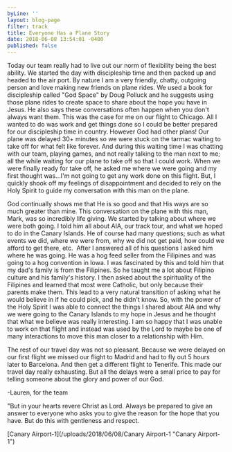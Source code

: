 ```yaml
---
byLine: ''
layout: blog-page
filter: track
title: Everyone Has a Plane Story
date: 2018-06-08 13:54:01 -0400
published: false
---
```

Today our team really had to live out our norm of flexibility being the best ability. We started the day with discipleship time and then packed up and headed to the air port. By nature I am a very friendly, chatty, outgoing person and love making new friends on plane rides. We used a book for discipleship called "God Space" by Doug Polluck and he suggests using those plane rides to create space to share about the hope you have in Jesus. He also says these conversations often happen when you don't always want them. This was the case for me on our flight to Chicago. All I wanted to do was work and get things done so I could be better prepared for our discipleship time in country. However God had other plans! Our plane was delayed 30+ minutes so we were stuck on the tarmac waiting to take off for what felt like forever. And during this waiting time I was chatting with our team, playing games, and not really talking to the man next to me; all the while waiting for our plane to take off so that I could work. When we were finally ready for take off, he asked me where we were going and my first thought was...I'm not going to get any work done on this flight. But, I quickly shook off my feelings of disappointment and decided to rely on the Holy Spirit to guide my conversation with this man on the plane.

God continually shows me that He is so good and that His ways are so much greater than mine. This conversation on the plane with this man, Mark, was so incredibly life giving. We started by talking about where we were both going. I told him all about AIA, our track tour, and what we hoped to do in the Canary Islands. He of course had many questions; such as what events we did, where we were from, why we did not get paid, how could we afford to get there, etc.  After I answered all of his questions I asked him where he was going. He was a hog feed seller from the Filipines and was going to a hog convention in Iowa. I was fascinated by this and told him that my dad's family is from the Filipines. So he taught me a lot about Filipino culture and his family's history. I then asked about the spirituality of the Filipines and learned that most were Catholic, but only because their parents make them. This lead to a very natural transition of asking what he would believe in if he could pick, and he didn't know. So, with the power of the Holy Spirit I was able to connect the things I shared about AIA and why we were going to the Canary Islands to my hope in Jesus and he thought that what we believe was really interesting. I am so happy that I was unable to work on that flight and instead was used by the Lord to maybe be one of many interactions to move this man closer to a relationship with Him.

The rest of our travel day was not so pleasant. Because we were delayed on our first flight we missed our flight to Madrid and had to fly out 5 hours later to Barcelona. And then get a different flight to Tenerife. This made our travel day really exhausting. But all the delays were a small price to pay for telling someone about the glory and power of our God.

-Lauren, for the team

"But in your hearts revere Christ as Lord. Always be prepared to give an answer to everyone who asks you to give the reason for the hope that you have. But do this with gentleness and respect.

[Canary Airport-1](/uploads/2018/06/08/Canary Airport-1 "Canary Airport-1")